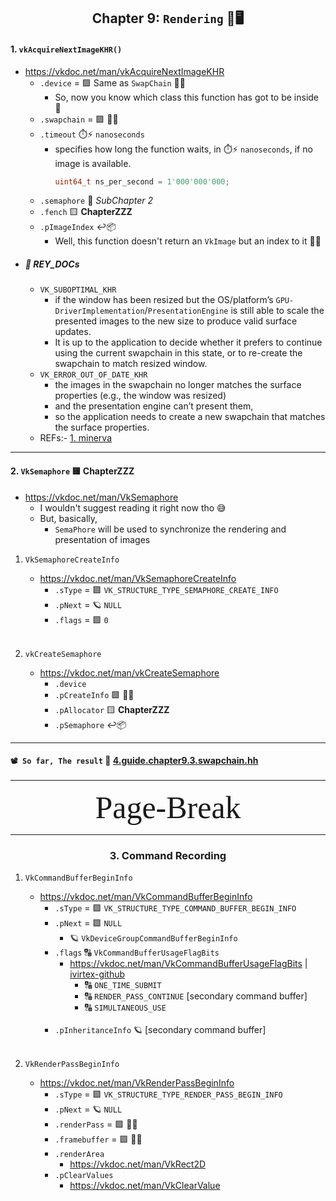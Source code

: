<div align=center>

## Chapter 9: `Rendering` 🎨🖥️

</div>


#### 1. `vkAcquireNextImageKHR()`
- https://vkdoc.net/man/vkAcquireNextImageKHR
    - `.device` = 🟪 Same as `SwapChain` 💁‍♀️
        - So, now you know which class this function has got to be inside 🤭
    - `.swapchain` = 🟪 💁‍♀️
    - `.timeout` ⏱️⚡ `nanoseconds`
        - specifies how long the function waits, in ⏱️⚡ `nanoseconds`, if no image is available.
            ```cpp
            uint64_t ns_per_second = 1'000'000'000;
            ```
    - `.semaphore` 🔗 _SubChapter 2_
    - `.fench` 🟨 **ChapterZZZ**
    - `.pImageIndex` ↩️📦
        - Well, this function doesn't return an `VkImage` but an index to it 💁‍♀️
- ##### 📜 REY_DOCs
    - `VK_SUBOPTIMAL_KHR`
        - if the window has been resized but the OS/platform’s `GPU-DriverImplementation`/`PresentationEngine` is still able to scale the presented images to the new size to produce valid surface updates.
        - It is up to the application to decide whether it prefers to continue using the current swapchain in this state, or to re-create the swapchain to match resized window.
    - `VK_ERROR_OUT_OF_DATE_KHR`
        - the images in the swapchain no longer matches the surface properties (e.g., the window was resized)
        - and the presentation engine can’t present them, 
        - so the application needs to create a new swapchain that matches the surface properties.
    - REFs:- [1. minerva](https://paminerva.github.io/docs/LearnVulkan/01.A-Hello-Window)

-------------------------------------------------------------------

#### 2. `VkSemaphore` 🟨 **ChapterZZZ**
- https://vkdoc.net/man/VkSemaphore
    - I wouldn't suggest reading it right now tho 😅
    - But, basically,
        - `SemaPhore` will be used to synchronize the rendering and presentation of images

1. `VkSemaphoreCreateInfo`
    - https://vkdoc.net/man/VkSemaphoreCreateInfo
        - `.sType` = 🟪 `VK_STRUCTURE_TYPE_SEMAPHORE_CREATE_INFO`
        - `.pNext` = 🪐 `NULL`
        - `.flags` = 🟪 `0`
        </br>
 
2. `vkCreateSemaphore`
    - https://vkdoc.net/man/vkCreateSemaphore
        - `.device`
        - `.pCreateInfo` 🟪 💁‍♀️
        - `.pAllocator` 🟨 **ChapterZZZ**
        - `.pSemaphore` ↩️📦

-------------------------------------------------------------------

#### `📽️ So far, The result` 📝 [4.guide.chapter9.3.swapchain.hh](./examples/4.guide.chapter9.3.swapchain.hh)




















<div class="REY_NOSHOW_PDF">

-------------------------------------------------------------------
<div align=center style="font-size: 50px; font-family: 'Iosevka Curly'; ">Page-Break</div>
</div>
<div class="REY_PAGEBREAK" style="page-break-after: always;"></div>
<div class="REY_NOSHOW_PDF">

-------------------------------------------------------------------
</div>


















<div align=center>

### 3. Command Recording

</div>

1. `VkCommandBufferBeginInfo`
    - https://vkdoc.net/man/VkCommandBufferBeginInfo
        - `.sType` = 🟪 `VK_STRUCTURE_TYPE_COMMAND_BUFFER_BEGIN_INFO`
        - `.pNext` = 🟪 `NULL`
            - 🪐 `VkDeviceGroupCommandBufferBeginInfo`
        - `.flags` 🔠 `VkCommandBufferUsageFlagBits`
            - https://vkdoc.net/man/VkCommandBufferUsageFlagBits | [ivirtex-github](https://github.com/ivirtex/vulkan-hover-docs/tree/master/vscode_ext/vulkan_man_md_pages/VkCommandBufferUsageFlagBits.md)
                - 🔠 `ONE_TIME_SUBMIT`
                - 🔠 `RENDER_PASS_CONTINUE` [secondary command buffer]
                - 🔠 `SIMULTANEOUS_USE`
                </br>
        - `.pInheritanceInfo` 🪐 [secondary command buffer]
        </br>

2. `VkRenderPassBeginInfo`
    - https://vkdoc.net/man/VkRenderPassBeginInfo
        - `.sType` = 🟪 `VK_STRUCTURE_TYPE_RENDER_PASS_BEGIN_INFO`
        - `.pNext` = 🪐 `NULL`
        - `.renderPass` = 🟪 💁‍♀️
        - `.framebuffer` = 🟪 💁‍♀️
        - `.renderArea`
            - https://vkdoc.net/man/VkRect2D
        - `.pClearValues`
            - https://vkdoc.net/man/VkClearValue